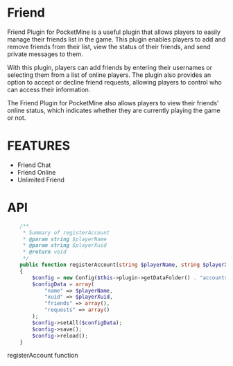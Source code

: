 # Friend

Friend Plugin for PocketMine is a useful plugin that allows players to easily manage their friends list in the game. This plugin enables players to add and remove friends from their list, view the status of their friends, and send private messages to them.

With this plugin, players can add friends by entering their usernames or selecting them from a list of online players. The plugin also provides an option to accept or decline friend requests, allowing players to control who can access their information.

The Friend Plugin for PocketMine also allows players to view their friends' online status, which indicates whether they are currently playing the game or not.

# FEATURES

- Friend Chat
- Friend Online
- Unlimited Friend

# API

```php
    /**
     * Summary of registerAccount
     * @param string $playerName
     * @param string $playerXuid
     * @return void
     */
    public function registerAccount(string $playerName, string $playerXuid)
    {
        $config = new Config($this->plugin->getDataFolder() . "accounts/" . $playerName . ".json", Config::JSON, []);
        $configData = array(
            "name" => $playerName,
            "xuid" => $playerXuid,
            "friends" => array(),
            "requests" => array()
        );
        $config->setAll($configData);
        $config->save();
        $config->reload();
    }
```
registerAccount function
